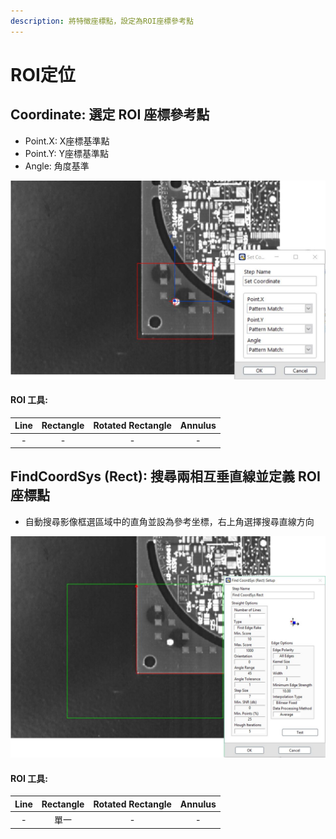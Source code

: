 ```yaml
---
description: 將特徵座標點，設定為ROI座標參考點
---
```


# ROI定位

## Coordinate: 選定 ROI 座標參考點

* Point.X: X座標基準點 
* Point.Y: Y座標基準點 
* Angle: 角度基準

![](../../../.gitbook/assets/tu-pian-26.png)

#### ROI 工具:

|              Line              |         Rectangle         | Rotated Rectangle |        Annulus        |
| :---: | :---: | :---: | :---: |
| - | - | - | - |

 

## FindCoordSys \(Rect\): 搜尋兩相互垂直線並定義 ROI 座標點

* 自動搜尋影像框選區域中的直角並設為參考坐標，右上角選擇搜尋直線方向

![](../../../.gitbook/assets/tu-pian-27.png)

#### ROI 工具:

|              Line              |         Rectangle         | Rotated Rectangle |        Annulus        |
| :---: | :---: | :---: | :---: |
| - | 單一 | - | - |

 

